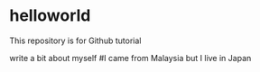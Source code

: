 # helloworld
This repository is for Github tutorial

write a bit about myself
#I came from Malaysia but I live in Japan
